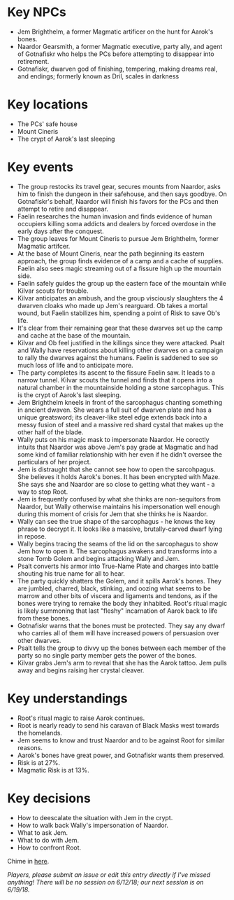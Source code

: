 # Key NPCs

- Jem Brighthelm, a former Magmatic artificer on the hunt for Aarok's bones.
- Naardor Gearsmith, a former Magmatic executive, party ally, and agent of Gotnafiskr who helps the PCs before attempting to disappear into retirement.
- Gotnafiskr, dwarven god of finishing, tempering, making dreams real, and endings; formerly known as Dril, scales in darkness

# Key locations

- The PCs' safe house
- Mount Cineris
- The crypt of Aarok's last sleeping

# Key events

- The group restocks its travel gear, secures mounts from Naardor, asks him to finish the dungeon in their safehouse, and then says goodbye. On Gotnafiskr's behalf, Naardor will finish his favors for the PCs and then attempt to retire and disappear.
- Faelin researches the human invasion and finds evidence of human occupiers killing soma addicts and dealers by forced overdose in the early days after the conquest.
- The group leaves for Mount Cineris to pursue Jem Brighthelm, former Magmatic artifcer.
- At the base of Mount Cineris, near the path beginning its eastern approach, the group finds evidence of a camp and a cache of supplies. Faelin also sees magic streaming out of a fissure high up the mountain side.
- Faelin safely guides the group up the eastern face of the mountain while Kilvar scouts for trouble.
- Kilvar anticipates an ambush, and the group visciously slaughters the 4 dwarven cloaks who made up Jem's rearguard. Ob takes a mortal wound, but Faelin stabilizes him, spending a point of Risk to save Ob's life.
- It's clear from their remaining gear that these dwarves set up the camp and cache at the base of the mountain. 
- Kilvar and Ob feel justified in the killings since they were attacked. Psalt and Wally have reservations about killing other dwarves on a campaign to rally the dwarves against the humans. Faelin is saddened to see so much loss of life and to anticipate more.
- The party completes its ascent to the fissure Faelin saw. It leads to a narrow tunnel. Kilvar scouts the tunnel and finds that it opens into a natural chamber in the mountainside holding a stone sarcophagus. This is the crypt of Aarok's last sleeping.
- Jem Brighthelm kneels in front of the sarcophagus chanting something in ancient dwaven. She wears a full suit of dwarven plate and has a unique greatsword; its cleaver-like steel edge extends back into a messy fusion of steel and a massive red shard cystal that makes up the other half of the blade.
- Wally puts on his magic mask to impersonate Naardor. He corectly intuits that Naardor was above Jem's pay grade at Magmatic and had some kind of familiar relationship with her even if he didn't oversee the particulars of her project.
- Jem is distraught that she cannot see how to open the sarcohpagus. She believes it holds Aarok's bones. It has been encrypted with Maze. She says she and Naardor are so close to getting what they want - a way to stop Root. 
- Jem is frequently confused by what she thinks are non-sequitors from Naardor, but Wally otherwise maintains his impersonation well enough during this moment of crisis for Jem that she thinks he is Naardor.
- Wally can see the true shape of the sarcophagus - he knows the key phrase to decrypt it. It looks like a massive, brutally-carved dwarf lying in repose.
- Wally begins tracing the seams of the lid on the sarcophagus to show Jem how to open it. The sarcophagus awakens and transforms into a stone Tomb Golem and begins attacking Wally and Jem.
- Psalt converts his armor into True-Name Plate and charges into battle shouting his true name for all to hear.
- The party quickly shatters the Golem, and it spills Aarok's bones. They are jumbled, charred, black, stinking, and oozing what seems to be marrow and other bits of viscera and ligaments and tendons, as if the bones were trying to remake the body they inhabited. Root's ritual magic is likely summoning that last "fleshy" incarnation of Aarok back to life from these bones.
- Gotnafiskr warns that the bones must be protected. They say any dwarf who carries all of them will have increased powers of persuasion over other dwarves.
- Psalt tells the group to divvy up the bones between each member of the party so no single party member gets the power of the bones.
- Kilvar grabs Jem's arm to reveal that she has the Aarok tattoo. Jem pulls away and begins raising her crystal cleaver.

# Key understandings

- Root's ritual magic to raise Aarok continues.
- Root is nearly ready to send his caravan of Black Masks west towards the homelands.
- Jem seems to know and trust Naardor and to be against Root for similar reasons.
- Aarok's bones have great power, and Gotnafiskr wants them preserved.
- Risk is at 27%.
- Magmatic Risk is at 13%.

# Key decisions

- How to deescalate the situation with Jem in the crypt.
- How to walk back Wally's impersonation of Naardor.
- What to ask Jem.
- What to do with Jem.
- How to confront Root.

Chime in [here](https://github.com/chadsansing/cineris-campaign/issues/17).

*Players, please submit an issue or edit this entry directly if I've missed anything! There will be no session on 6/12/18; our next session is on 6/19/18.*
